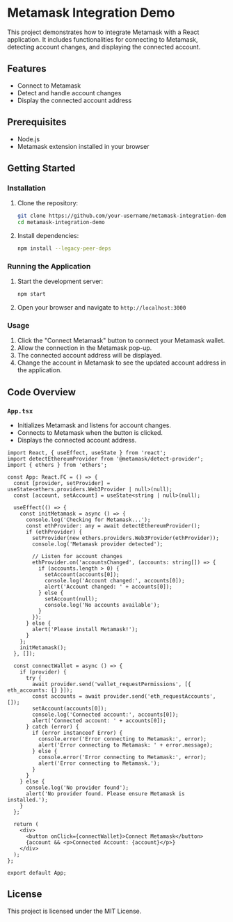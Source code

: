 # Metamask Integration Demo

This project demonstrates how to integrate Metamask with a React application. It includes functionalities for connecting to Metamask, detecting account changes, and displaying the connected account.

## Features

- Connect to Metamask
- Detect and handle account changes
- Display the connected account address

## Prerequisites

- Node.js
- Metamask extension installed in your browser

## Getting Started

### Installation

1. Clone the repository:
   ```bash
   git clone https://github.com/your-username/metamask-integration-demo.git
   cd metamask-integration-demo
   ```

2. Install dependencies:
   ```bash
   npm install --legacy-peer-deps
   ```

### Running the Application

1. Start the development server:
   ```bash
   npm start
   ```

2. Open your browser and navigate to `http://localhost:3000`

### Usage

1. Click the "Connect Metamask" button to connect your Metamask wallet.
2. Allow the connection in the Metamask pop-up.
3. The connected account address will be displayed.
4. Change the account in Metamask to see the updated account address in the application.

## Code Overview

### `App.tsx`

- Initializes Metamask and listens for account changes.
- Connects to Metamask when the button is clicked.
- Displays the connected account address.

```tsx
import React, { useEffect, useState } from 'react';
import detectEthereumProvider from '@metamask/detect-provider';
import { ethers } from 'ethers';

const App: React.FC = () => {
  const [provider, setProvider] = useState<ethers.providers.Web3Provider | null>(null);
  const [account, setAccount] = useState<string | null>(null);

  useEffect(() => {
    const initMetamask = async () => {
      console.log('Checking for Metamask...');
      const ethProvider: any = await detectEthereumProvider();
      if (ethProvider) {
        setProvider(new ethers.providers.Web3Provider(ethProvider));
        console.log('Metamask provider detected');
        
        // Listen for account changes
        ethProvider.on('accountsChanged', (accounts: string[]) => {
          if (accounts.length > 0) {
            setAccount(accounts[0]);
            console.log('Account changed:', accounts[0]);
            alert('Account changed: ' + accounts[0]);
          } else {
            setAccount(null);
            console.log('No accounts available');
          }
        });
      } else {
        alert('Please install Metamask!');
      }
    };
    initMetamask();
  }, []);

  const connectWallet = async () => {
    if (provider) {
      try {
        await provider.send('wallet_requestPermissions', [{ eth_accounts: {} }]);
        const accounts = await provider.send('eth_requestAccounts', []);
        setAccount(accounts[0]);
        console.log('Connected account:', accounts[0]);
        alert('Connected account: ' + accounts[0]);
      } catch (error) {
        if (error instanceof Error) {
          console.error('Error connecting to Metamask:', error);
          alert('Error connecting to Metamask: ' + error.message);
        } else {
          console.error('Error connecting to Metamask:', error);
          alert('Error connecting to Metamask.');
        }
      }
    } else {
      console.log('No provider found');
      alert('No provider found. Please ensure Metamask is installed.');
    }
  };

  return (
    <div>
      <button onClick={connectWallet}>Connect Metamask</button>
      {account && <p>Connected Account: {account}</p>}
    </div>
  );
};

export default App;
```

## License

This project is licensed under the MIT License.
